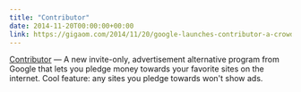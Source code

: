 ```yaml
---
title: "Contributor"
date: 2014-11-20T00:00:00+00:00
link: https://gigaom.com/2014/11/20/google-launches-contributor-a-crowdfunding-tool-for-publishers/
---
```

[Contributor](https://gigaom.com/2014/11/20/google-launches-contributor-a-crowdfunding-tool-for-publishers/) &mdash; 
 A new invite-only, advertisement alternative program from Google that lets you pledge money towards your favorite sites on the internet. Cool feature: any sites you pledge towards won't show  ads.
